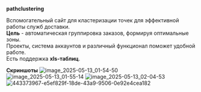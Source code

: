**pathclustering**

Вспомогательный сайт для кластеризации точек для эффективной работы служб доставки.\
**Цель** - автоматическая группировка заказов, формируя оптимальные зоны.\
Проекты, система аккаунтов и различный функционал поможет удобной работе.\
Есть поддержка **xls-таблиц**.

**Скриншоты**
![image_2025-05-13_01-54-50](https://github.com/user-attachments/assets/f17f2f0b-16a6-473e-b44f-1d3185788faf)
![image_2025-05-13_01-55-14](https://github.com/user-attachments/assets/fcd0b991-920b-44a2-b13b-74813be6027d)
![image_2025-05-13_02-04-53](https://github.com/user-attachments/assets/42a982ab-3904-475e-8a80-fc718c174077)
![443373967-e5ef829f-18de-43a9-9506-0e92e4cea182](https://github.com/user-attachments/assets/c984deb8-c7e0-4092-a821-4fd2682a63c9)
